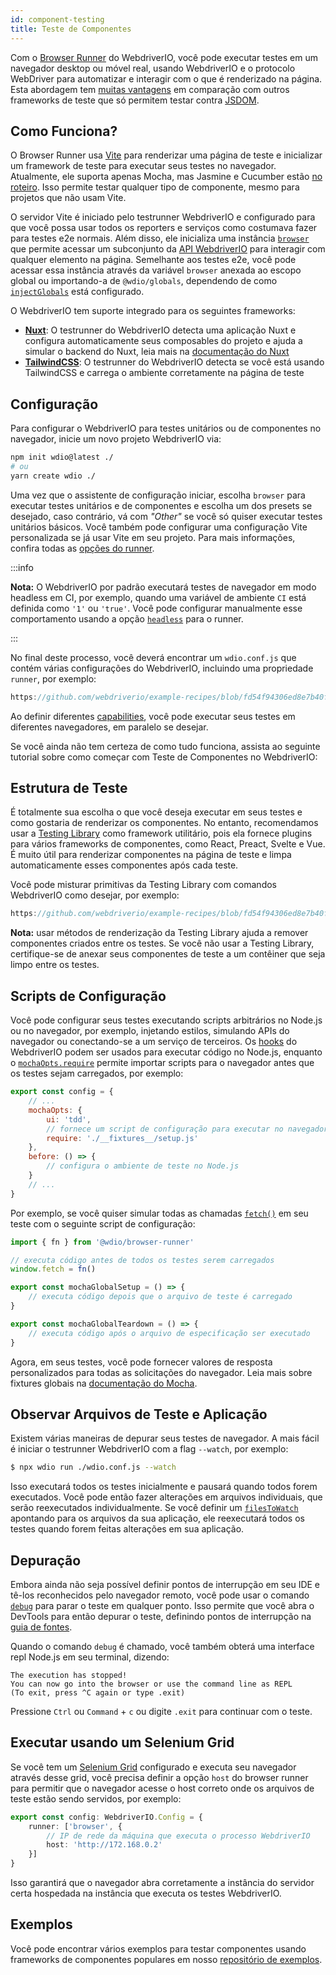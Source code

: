 ```yaml
---
id: component-testing
title: Teste de Componentes
---
```


Com o [Browser Runner](/docs/runner#browser-runner) do WebdriverIO, você pode executar testes em um navegador desktop ou móvel real, usando WebdriverIO e o protocolo WebDriver para automatizar e interagir com o que é renderizado na página. Esta abordagem tem [muitas vantagens](/docs/runner#browser-runner) em comparação com outros frameworks de teste que só permitem testar contra [JSDOM](https://www.npmjs.com/package/jsdom).

## Como Funciona?

O Browser Runner usa [Vite](https://vitejs.dev/) para renderizar uma página de teste e inicializar um framework de teste para executar seus testes no navegador. Atualmente, ele suporta apenas Mocha, mas Jasmine e Cucumber estão [no roteiro](https://github.com/orgs/webdriverio/projects/1). Isso permite testar qualquer tipo de componente, mesmo para projetos que não usam Vite.

O servidor Vite é iniciado pelo testrunner WebdriverIO e configurado para que você possa usar todos os reporters e serviços como costumava fazer para testes e2e normais. Além disso, ele inicializa uma instância [`browser`](/docs/api/browser) que permite acessar um subconjunto da [API WebdriverIO](/docs/api) para interagir com qualquer elemento na página. Semelhante aos testes e2e, você pode acessar essa instância através da variável `browser` anexada ao escopo global ou importando-a de `@wdio/globals`, dependendo de como [`injectGlobals`](/docs/api/globals) está configurado.

O WebdriverIO tem suporte integrado para os seguintes frameworks:

- [__Nuxt__](https://nuxt.com/): O testrunner do WebdriverIO detecta uma aplicação Nuxt e configura automaticamente seus composables do projeto e ajuda a simular o backend do Nuxt, leia mais na [documentação do Nuxt](/docs/component-testing/vue#testing-vue-components-in-nuxt)
- [__TailwindCSS__](https://tailwindcss.com/): O testrunner do WebdriverIO detecta se você está usando TailwindCSS e carrega o ambiente corretamente na página de teste

## Configuração

Para configurar o WebdriverIO para testes unitários ou de componentes no navegador, inicie um novo projeto WebdriverIO via:

```bash
npm init wdio@latest ./
# ou
yarn create wdio ./
```

Uma vez que o assistente de configuração iniciar, escolha `browser` para executar testes unitários e de componentes e escolha um dos presets se desejado, caso contrário, vá com _"Other"_ se você só quiser executar testes unitários básicos. Você também pode configurar uma configuração Vite personalizada se já usar Vite em seu projeto. Para mais informações, confira todas as [opções do runner](/docs/runner#runner-options).

:::info

__Nota:__ O WebdriverIO por padrão executará testes de navegador em modo headless em CI, por exemplo, quando uma variável de ambiente `CI` está definida como `'1'` ou `'true'`. Você pode configurar manualmente esse comportamento usando a opção [`headless`](/docs/runner#headless) para o runner.

:::

No final deste processo, você deverá encontrar um `wdio.conf.js` que contém várias configurações do WebdriverIO, incluindo uma propriedade `runner`, por exemplo:

```ts reference useHTTPS runmeRepository="git@github.com:webdriverio/example-recipes.git" runmeFileToOpen="component-testing%2FREADME.md"
https://github.com/webdriverio/example-recipes/blob/fd54f94306ed8e7b40f967739164dfe4d6d76b41/wdio.comp.conf.js
```

Ao definir diferentes [capabilities](/docs/configuration#capabilities), você pode executar seus testes em diferentes navegadores, em paralelo se desejar.

Se você ainda não tem certeza de como tudo funciona, assista ao seguinte tutorial sobre como começar com Teste de Componentes no WebdriverIO:

<LiteYouTubeEmbed
    id="5vp_3tGtnMc"
    title="Getting Started with Component Testing in WebdriverIO"
/>

## Estrutura de Teste

É totalmente sua escolha o que você deseja executar em seus testes e como gostaria de renderizar os componentes. No entanto, recomendamos usar a [Testing Library](https://testing-library.com/) como framework utilitário, pois ela fornece plugins para vários frameworks de componentes, como React, Preact, Svelte e Vue. É muito útil para renderizar componentes na página de teste e limpa automaticamente esses componentes após cada teste.

Você pode misturar primitivas da Testing Library com comandos WebdriverIO como desejar, por exemplo:

```js reference useHTTPS
https://github.com/webdriverio/example-recipes/blob/fd54f94306ed8e7b40f967739164dfe4d6d76b41/component-testing/svelte-example.js
```

__Nota:__ usar métodos de renderização da Testing Library ajuda a remover componentes criados entre os testes. Se você não usar a Testing Library, certifique-se de anexar seus componentes de teste a um contêiner que seja limpo entre os testes.

## Scripts de Configuração

Você pode configurar seus testes executando scripts arbitrários no Node.js ou no navegador, por exemplo, injetando estilos, simulando APIs do navegador ou conectando-se a um serviço de terceiros. Os [hooks](/docs/configuration#hooks) do WebdriverIO podem ser usados para executar código no Node.js, enquanto o [`mochaOpts.require`](/docs/frameworks#require) permite importar scripts para o navegador antes que os testes sejam carregados, por exemplo:

```js wdio.conf.js
export const config = {
    // ...
    mochaOpts: {
        ui: 'tdd',
        // fornece um script de configuração para executar no navegador
        require: './__fixtures__/setup.js'
    },
    before: () => {
        // configura o ambiente de teste no Node.js
    }
    // ...
}
```

Por exemplo, se você quiser simular todas as chamadas [`fetch()`](https://developer.mozilla.org/en-US/docs/Web/API/fetch) em seu teste com o seguinte script de configuração:

```js ./fixtures/setup.js
import { fn } from '@wdio/browser-runner'

// executa código antes de todos os testes serem carregados
window.fetch = fn()

export const mochaGlobalSetup = () => {
    // executa código depois que o arquivo de teste é carregado
}

export const mochaGlobalTeardown = () => {
    // executa código após o arquivo de especificação ser executado
}

```

Agora, em seus testes, você pode fornecer valores de resposta personalizados para todas as solicitações do navegador. Leia mais sobre fixtures globais na [documentação do Mocha](https://mochajs.org/#global-fixtures).

## Observar Arquivos de Teste e Aplicação

Existem várias maneiras de depurar seus testes de navegador. A mais fácil é iniciar o testrunner WebdriverIO com a flag `--watch`, por exemplo:

```sh
$ npx wdio run ./wdio.conf.js --watch
```

Isso executará todos os testes inicialmente e pausará quando todos forem executados. Você pode então fazer alterações em arquivos individuais, que serão reexecutados individualmente. Se você definir um [`filesToWatch`](/docs/configuration#filestowatch) apontando para os arquivos da sua aplicação, ele reexecutará todos os testes quando forem feitas alterações em sua aplicação.

## Depuração

Embora ainda não seja possível definir pontos de interrupção em seu IDE e tê-los reconhecidos pelo navegador remoto, você pode usar o comando [`debug`](/docs/api/browser/debug) para parar o teste em qualquer ponto. Isso permite que você abra o DevTools para então depurar o teste, definindo pontos de interrupção na [guia de fontes](https://buddy.works/tutorials/debugging-javascript-efficiently-with-chrome-devtools).

Quando o comando `debug` é chamado, você também obterá uma interface repl Node.js em seu terminal, dizendo:

```
The execution has stopped!
You can now go into the browser or use the command line as REPL
(To exit, press ^C again or type .exit)
```

Pressione `Ctrl` ou `Command` + `c` ou digite `.exit` para continuar com o teste.

## Executar usando um Selenium Grid

Se você tem um [Selenium Grid](https://www.selenium.dev/documentation/grid/) configurado e executa seu navegador através desse grid, você precisa definir a opção `host` do browser runner para permitir que o navegador acesse o host correto onde os arquivos de teste estão sendo servidos, por exemplo:

```ts title=wdio.conf.ts
export const config: WebdriverIO.Config = {
    runner: ['browser', {
        // IP de rede da máquina que executa o processo WebdriverIO
        host: 'http://172.168.0.2'
    }]
}
```

Isso garantirá que o navegador abra corretamente a instância do servidor certa hospedada na instância que executa os testes WebdriverIO.

## Exemplos

Você pode encontrar vários exemplos para testar componentes usando frameworks de componentes populares em nosso [repositório de exemplos](https://github.com/webdriverio/component-testing-examples).